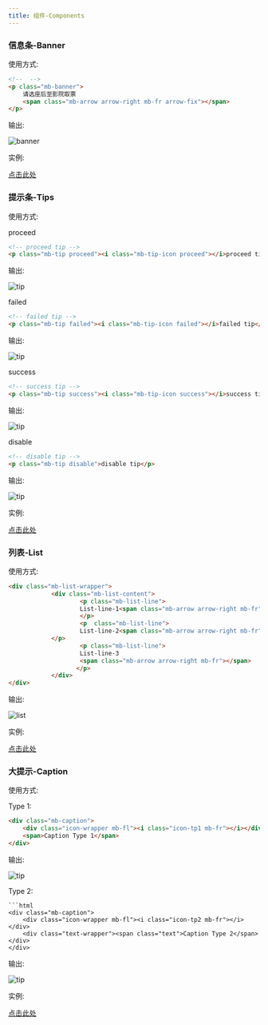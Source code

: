 ```yaml
---
title: 组件-Components
---
```


> 

### 信息条-Banner

使用方式:   

```html
<!--  -->
<p class="mb-banner">
	请选座后至影院取票
	<span class="mb-arrow arrow-right mb-fr arrow-fix"></span>
</p>
```

输出:   

![banner](../public/img/components/banner.jpg)

实例:

[点击此处](http://kylar.cn/mBase.css/test/components.html#banner)


### 提示条-Tips

使用方式:    

proceed

```html
<!-- proceed tip -->
<p class="mb-tip proceed"><i class="mb-tip-icon proceed"></i>proceed tip</p>
```

输出:   

![tip](../public/img/components/proceedtip.jpg)

failed

```html
<!-- failed tip -->
<p class="mb-tip failed"><i class="mb-tip-icon failed"></i>failed tip</p>
```

输出:   

![tip](../public/img/components/failtip.jpg)

success

```html
<!-- success tip -->
<p class="mb-tip success"><i class="mb-tip-icon success"></i>success tip</p>
```

输出:   

![tip](../public/img/components/successtip.jpg)

disable

```html
<!-- disable tip -->
<p class="mb-tip disable">disable tip</p>
```

输出:   

![tip](../public/img/components/disabletip.jpg)

实例:

[点击此处](http://kylar.cn/mBase.css/test/components.html#tip)

### 列表-List

使用方式:   

```html
<div class="mb-list-wrapper">
            <div class="mb-list-content">
                    <p class="mb-list-line">
                    List-line-1<span class="mb-arrow arrow-right mb-fr"></span>
               	    </p>
                    <p  class="mb-list-line">
                    List-line-2<span class="mb-arrow arrow-right mb-fr"></span>
		    </p>
                    <p class="mb-list-line">
                    List-line-3
                    <span class="mb-arrow arrow-right mb-fr"></span>
                   </p>
            </div>
</div>
```

输出:   

![list](../public/img/components/list.jpg)

实例:

[点击此处](http://kylar.cn/mBase.css/test/components.html#list)

### 大提示-Caption

使用方式:   

Type 1:

```html
<div class="mb-caption">
	<div class="icon-wrapper mb-fl"><i class="icon-tp1 mb-fr"></i></div>
	<span>Caption Type 1</span>
</div>
```

输出:   

![tip](../public/img/components/captiontype1.jpg)

Type 2:

```
```html
<div class="mb-caption">
	<div class="icon-wrapper mb-fl"><i class="icon-tp2 mb-fr"></i></div>
	<div class="text-wrapper"><span class="text">Caption Type 2</span></div>
</div>
```

输出:   

![tip](../public/img/components/captiontype2.jpg)

实例:

[点击此处](http://kylar.cn/mBase.css/test/components.html#caption)



